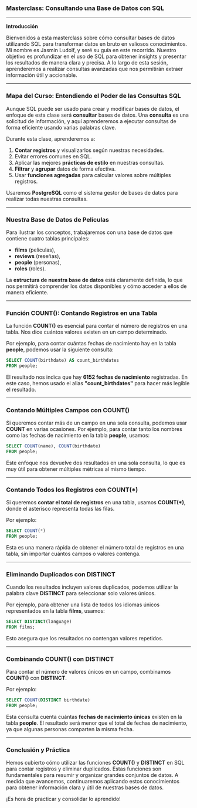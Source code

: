### Masterclass: **Consultando una Base de Datos con SQL**

---

**Introducción**

Bienvenidos a esta masterclass sobre cómo consultar bases de datos utilizando SQL para transformar datos en bruto en valiosos conocimientos. Mi nombre es Jasmin Ludolf, y seré su guía en este recorrido. Nuestro objetivo es profundizar en el uso de SQL para obtener insights y presentar los resultados de manera clara y precisa. A lo largo de esta sesión, aprenderemos a realizar consultas avanzadas que nos permitirán extraer información útil y accionable.

---

### **Mapa del Curso: Entendiendo el Poder de las Consultas SQL**

Aunque SQL puede ser usado para crear y modificar bases de datos, el enfoque de esta clase será **consultar** bases de datos. Una **consulta** es una solicitud de información, y aquí aprenderemos a ejecutar consultas de forma eficiente usando varias palabras clave.

Durante esta clase, aprenderemos a:

1. **Contar registros** y visualizarlos según nuestras necesidades.
2. Evitar errores comunes en SQL.
3. Aplicar las mejores **prácticas de estilo** en nuestras consultas.
4. **Filtrar** y **agrupar** datos de forma efectiva.
5. Usar **funciones agregadas** para calcular valores sobre múltiples registros.

Usaremos **PostgreSQL** como el sistema gestor de bases de datos para realizar todas nuestras consultas.

---

### **Nuestra Base de Datos de Películas**

Para ilustrar los conceptos, trabajaremos con una base de datos que contiene cuatro tablas principales:
- **films** (películas),
- **reviews** (reseñas),
- **people** (personas),
- **roles** (roles).

La **estructura de nuestra base de datos** está claramente definida, lo que nos permitirá comprender los datos disponibles y cómo acceder a ellos de manera eficiente.

---

### **Función COUNT(): Contando Registros en una Tabla**

La función **COUNT()** es esencial para contar el número de registros en una tabla. Nos dice cuántos valores existen en un campo determinado.

Por ejemplo, para contar cuántas fechas de nacimiento hay en la tabla **people**, podemos usar la siguiente consulta:

```sql
SELECT COUNT(birthdate) AS count_birthdates
FROM people;
```

El resultado nos indica que hay **6152 fechas de nacimiento** registradas. En este caso, hemos usado el alias **"count_birthdates"** para hacer más legible el resultado.

---

### **Contando Múltiples Campos con COUNT()**

Si queremos contar más de un campo en una sola consulta, podemos usar **COUNT** en varias ocasiones. Por ejemplo, para contar tanto los nombres como las fechas de nacimiento en la tabla **people**, usamos:

```sql
SELECT COUNT(name), COUNT(birthdate)
FROM people;
```

Este enfoque nos devuelve dos resultados en una sola consulta, lo que es muy útil para obtener múltiples métricas al mismo tiempo.

---

### **Contando Todos los Registros con COUNT(*)**

Si queremos **contar el total de registros** en una tabla, usamos **COUNT(*)**, donde el asterisco representa todas las filas. 

Por ejemplo:

```sql
SELECT COUNT(*)
FROM people;
```

Esta es una manera rápida de obtener el número total de registros en una tabla, sin importar cuántos campos o valores contenga.

---

### **Eliminando Duplicados con DISTINCT**

Cuando los resultados incluyen valores duplicados, podemos utilizar la palabra clave **DISTINCT** para seleccionar solo valores únicos. 

Por ejemplo, para obtener una lista de todos los idiomas únicos representados en la tabla **films**, usamos:

```sql
SELECT DISTINCT(language)
FROM films;
```

Esto asegura que los resultados no contengan valores repetidos.

---

### **Combinando COUNT() con DISTINCT**

Para contar el número de valores únicos en un campo, combinamos **COUNT()** con **DISTINCT**. 

Por ejemplo:

```sql
SELECT COUNT(DISTINCT birthdate)
FROM people;
```

Esta consulta cuenta cuántas **fechas de nacimiento únicas** existen en la tabla **people**. El resultado será menor que el total de fechas de nacimiento, ya que algunas personas comparten la misma fecha.

---

### **Conclusión y Práctica**

Hemos cubierto cómo utilizar las funciones **COUNT()** y **DISTINCT** en SQL para contar registros y eliminar duplicados. Estas funciones son fundamentales para resumir y organizar grandes conjuntos de datos. A medida que avancemos, continuaremos aplicando estos conocimientos para obtener información clara y útil de nuestras bases de datos.

¡Es hora de practicar y consolidar lo aprendido!